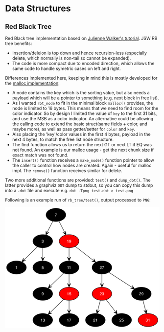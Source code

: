 # Data Structures
## Red Black Tree

Red Black tree implementation based on [Julienne Walker's tutorial](http://eternallyconfuzzled.com/tuts/datastructures/jsw_tut_rbtree.aspx).
JSW RB tree benefits: 
- Insertion/deleion is top down and hence recursion-less (especially delete, which normally is non-tail so cannot be expanded). 
- The code is more compact due to encoded direction, which allows the same code to
  handle symetric cases on left and right.

Differences implemented here, keeping in mind this is mostly developed for
the [malloc implementation](https://github.com/rpeleg1970/bare-metal-arm/tree/master/mem):
- A node contains the key which is the sorting value, but also needs
  a payload which will be a pointer to something (e.g. next block in free
  list).
- As I wanted `rbt_node` to fit in the minimal block `malloc()` provides, the node
  is limited to 16 bytes. This means that we need to find room for the color
  indicator. So by design I limited the value of `key` to the first 31 bits,
  and use the MSB as a color indicator. An alternative could be allowing the
  calling code to extend the basic struct(same fields + color, and maybe
  more), as well as pass getter/setter for `color` and `key`.
- Also placing the 'key'/color values  in the first 4 bytes,
  payload in the next 4 bytes, to match the free list node structure.
- The find function allows us to return the next GT or next LT if EQ
  was not found. An example is our malloc usage - get the next chunk
  size if exact match was not found.
- The `insert()` function receives a `make_node()` function pointer to allow the
  caller to control how nodes are created. Again - useful for malloc impl.
  The `remove()` function receives similar for delete.


Two more additional functions are provided: `test()` and `dump_dot()`. The latter provides a graphviz `DOT` dump to stdout,
so you can copy this dump into a `.dot` file and execute e.g. `dot -Tpng test.dot > test.png` 


Following is an example run of `rb_tree/test()`, output processed to `PNG`:

![alt text](https://raw.githubusercontent.com/rpeleg1970/bare-metal-arm/master/ds/images/rb.png
 "test run, rb_tree")
